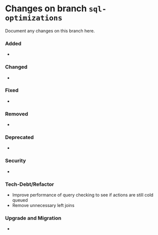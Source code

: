 # Changes on branch `sql-optimizations`
Document any changes on this branch here.
### Added
- 

### Changed
- 

### Fixed
- 

### Removed
- 

### Deprecated
- 

### Security
- 

### Tech-Debt/Refactor
- Improve performance of query checking to see if actions are still cold queued
- Remove unnecessary left joins 

### Upgrade and Migration
- 
